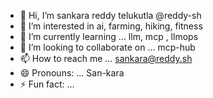 - 👋 Hi, I’m sankara reddy telukutla @reddy-sh
- 👀 I’m interested in ai, farming, hiking, fitness
- 🌱 I’m currently learning ... llm, mcp , llmops
- 💞️ I’m looking to collaborate on ... mcp-hub
- 📫 How to reach me ... sankara@reddy.sh
- 😄 Pronouns: ... San-kara
- ⚡ Fun fact: ... 

<!---
reddy-sh/reddy-sh is a ✨ special ✨ repository because its `README.md` (this file) appears on your GitHub profile.
You can click the Preview link to take a look at your changes.
--->
